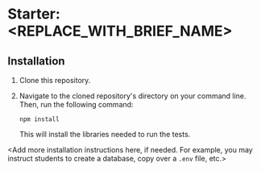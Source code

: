 # Starter: <REPLACE_WITH_BRIEF_NAME>

<Include a brief desciption of what is in this repository.>

## Installation

1. Clone this repository.

1. Navigate to the cloned repository's directory on your command line. Then, run the following command:

   ```
   npm install
   ```

   This will install the libraries needed to run the tests.

<Add more installation instructions here, if needed. For example, you may instruct students to create a database, copy over a `.env` file, etc.>